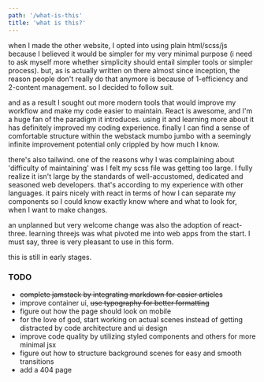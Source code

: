 ```yaml
---
path: '/what-is-this'
title: 'what is this?'
---
```


when I made the other website, I opted into using plain html/scss/js because I believed it would be simpler for my very minimal purpose (i need to ask myself more whether simplicity should entail simpler tools or simpler process). but, as is actually written on there almost since inception, the reason people don't really do that anymore is because of 1-efficiency and 2-content management. so I decided to follow suit.

and as a result I sought out more modern tools that would improve my workflow and make my code easier to maintain. React is awesome, and I'm a huge fan of the paradigm it introduces. using it and learning more about it has definitely improved my coding experience. finally I can find a sense of comfortable structure within the webstack mumbo jumbo with a seemingly infinite improvement potential only crippled by how much I know.

there's also tailwind. one of the reasons why I was complaining about 'difficulty of maintaining' was I felt my scss file was getting too large. I fully realize it isn't large by the standards of well-accustomed, dedicated and seasoned web developers. that's according to my experience with other languages. it pairs nicely with react in terms of how I can separate my components so I could know exactly know where and what to look for, when I want to make changes.

an unplanned but very welcome change was also the adoption of react-three. learning threejs was what pivoted me into web apps from the start. I must say, three is very pleasant to use in this form.

this is still in early stages.

### TODO

- ~~complete jamstack by integrating markdown for easier articles~~
- improve container ui, ~~use typography for better formatting~~
- figure out how the page should look on mobile
- for the love of god, start working on actual scenes instead of getting distracted by code architecture and ui design
- improve code quality by utilizing styled components and others for more minimal jsx
- figure out how to structure background scenes for easy and smooth transitions
- add a 404 page
